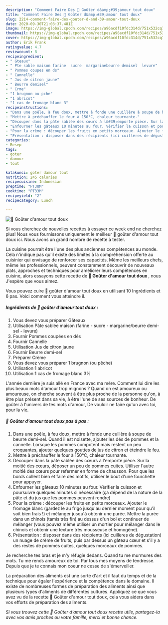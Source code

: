 ```yaml
---
description: "Comment Faire Des 💮 Goûter d&amp;#39;amour tout doux"
title: "Comment Faire Des 💮 Goûter d&amp;#39;amour tout doux"
slug: 2214-comment-faire-des-gouter-d-and-39-amour-tout-doux
date: 2020-09-30T21:03:37.481Z
image: https://img-global.cpcdn.com/recipes/a96acdf10fdc314d/751x532cq70/💮-gouter-damour-tout-doux-photo-principale-de-la-recette.jpg
thumbnail: https://img-global.cpcdn.com/recipes/a96acdf10fdc314d/751x532cq70/💮-gouter-damour-tout-doux-photo-principale-de-la-recette.jpg
cover: https://img-global.cpcdn.com/recipes/a96acdf10fdc314d/751x532cq70/💮-gouter-damour-tout-doux-photo-principale-de-la-recette.jpg
author: Erik Frank
ratingvalue: 4.7
reviewcount: 8
recipeingredient:
- " Gteaux"
- " Pte sable maison farine  sucre  margarinebeurre demisel  levure"
- " Pommes coupes en ds"
- " Cannelle"
- " Jus de citron jaune"
- " Beurre demisel"
- " Crme"
- "1 brugnon ou pche"
- "1 abricot"
- "1 cas de fromage blanc 3"
recipeinstructions:
- "Dans une poêle, à feu doux, mettre à fonde une cuillère à soupe de beurre demi-sel. Quand il est noisette, ajouter les dés de pommes et la cannelle. Lorsque les pommes compotent mais restent un peu croquantes, ajouter quelques gouttes de jus de citron et éteindre le feu."
- "Mettre à préchauffer le four à 150°C, chaleur tournante."
- "Découper dans la pâte sablée des cœurs à l&#39;emporte pièce. Sur la moitié des cœurs, déposer un peu de pommes cuites. Utiliser l&#39;autre moitié des cœurs pour refermer en forme de chausson. Pour que les bords collent bien et faire des motifs, utiliser le bout d&#39;une fourchette pour appuyer."
- "Enfourner les gâteaux 10 minutes au four. Vérifier la cuisson et poursuivre quelques minutes si nécessaire (ça dépend de la nature de la pâte et du jus que les pommes peuvent rendre)"
- "Pour la crème : découper les fruits en petits morceaux. Ajouter le fromage blanc (gardez le au frigo jusqu&#39;au dernier moment pour qu&#39;il soit bien frais !) et mélanger jusqu&#39;à obtenir une purée. Mettre la purée dans un chinois (tamis très fin) au dessus d&#39;un bol et continuer de mélanger (vous pouvez même utiliser un mortier pour mélanger dans le chinois et obtenir une texture très mousseuse et homogène)."
- "Présentation : disposer dans des récipients (ici cuillères de dégustation) un nuage de crème de fruits, puis par dessus un gâteau cœur et s&#39;il y a des restes de pommes cuites, quelques morceaux de pommes."
categories:
- Resep
tags:
- goter
- damour
- tout

katakunci: goter damour tout 
nutrition: 245 calories
recipecuisine: Indonesian
preptime: "PT38M"
cooktime: "PT33M"
recipeyield: "2"
recipecategory: Lunch

---
```



![💮 Goûter d&#39;amour tout doux](https://img-global.cpcdn.com/recipes/a96acdf10fdc314d/751x532cq70/💮-gouter-damour-tout-doux-photo-principale-de-la-recette.jpg)

Si vous cherchez de nouvelles recettes à essayer ce week end ne cherchez plus! Nous vous fournissons uniquement le meilleur 💮 goûter d&#39;amour tout doux ici. Nous avons un grand nombre de recette à tester.

La cuisine pourrait être l'une des plus anciennes compétences au monde. Cela n'indique pas qu'il existe des limites à la compréhension offerte au cuisinier qui envisage de renforcer ses capacités. Même les meilleurs chefs, même les professionnels, peuvent constamment découvrir de nouveaux plats, approches et techniques pour améliorer leurs compétences en cuisine, alors essayons cette recette de <strong> 💮 Goûter d&#39;amour tout doux </strong>, nous J'espère que vous aimez.

<!--inarticleads1-->

Vous pouvez cuire 💮 goûter d&#39;amour tout doux en utilisant 10 Ingrédients et 6 pas. Voici comment vous atteindre il.

##### Ingrédients de 💮 goûter d&#39;amour tout doux :

1. Vous devez vous préparer  Gâteaux
1. Utilisation  Pâte sablée maison (farine - sucre - margarine/beurre demi-sel - levure)
1. Fournir  Pommes coupées en dés
1. Fournir  Cannelle
1. Utilisation  Jus de citron jaune
1. Fournir  Beurre demi-sel
1. Préparer  Crème
1. Vous devez vous préparer 1 brugnon (ou pêche)
1. Utilisation 1 abricot
1. Utilisation 1 cas de fromage blanc 3%


L&#39;année dernière je suis allé en France avec ma mère. Comment lui dire les plus beaux mots d&#39;amour trop mignons ? Quand on est amoureux ou amoureuse, on cherche souvent à être plus proche de la personne qu&#39;on, à être plus présent dans sa vie, à être l&#39;une de ses sources de bonheur. De goûter à l&#39;univers de tes mots d&#39;amour, De vouloir ne faire qu&#39;un avec toi, pour la vie. 

<!--inarticleads2-->

##### 💮 Goûter d&#39;amour tout doux pas à pas :

1. Dans une poêle, à feu doux, mettre à fonde une cuillère à soupe de beurre demi-sel. Quand il est noisette, ajouter les dés de pommes et la cannelle. Lorsque les pommes compotent mais restent un peu croquantes, ajouter quelques gouttes de jus de citron et éteindre le feu.
1. Mettre à préchauffer le four à 150°C, chaleur tournante.
1. Découper dans la pâte sablée des cœurs à l&#39;emporte pièce. Sur la moitié des cœurs, déposer un peu de pommes cuites. Utiliser l&#39;autre moitié des cœurs pour refermer en forme de chausson. Pour que les bords collent bien et faire des motifs, utiliser le bout d&#39;une fourchette pour appuyer.
1. Enfourner les gâteaux 10 minutes au four. Vérifier la cuisson et poursuivre quelques minutes si nécessaire (ça dépend de la nature de la pâte et du jus que les pommes peuvent rendre)
1. Pour la crème : découper les fruits en petits morceaux. Ajouter le fromage blanc (gardez le au frigo jusqu&#39;au dernier moment pour qu&#39;il soit bien frais !) et mélanger jusqu&#39;à obtenir une purée. Mettre la purée dans un chinois (tamis très fin) au dessus d&#39;un bol et continuer de mélanger (vous pouvez même utiliser un mortier pour mélanger dans le chinois et obtenir une texture très mousseuse et homogène).
1. Présentation : disposer dans des récipients (ici cuillères de dégustation) un nuage de crème de fruits, puis par dessus un gâteau cœur et s&#39;il y a des restes de pommes cuites, quelques morceaux de pommes.


Je recherche tes bras et je m&#39;y réfugie dedans. Quand tu me murmures des mots. Tu me rends amoureux de toi. Par tous mes moyens de tendresse. Depuis que je te connais mon coeur ne cesse de s&#39;émerveiller. 

<!--inarticleads1-->

<p>
La préparation des aliments est une sorte d'art et il faut du temps et de la technique pour égaler l'expérience et la compétence dans le domaine. Il existe de nombreuses formes de préparation des aliments ainsi que plusieurs types d'aliments de différentes cultures. Appliquez ce que vous avez vu de la recette 💮 Goûter d&#39;amour tout doux, cela vous aidera dans vos efforts de préparation des aliments.
</p>

<p>
<i>Si vous trouvez cette 💮 Goûter d&#39;amour tout doux recette utile, partagez-la avec vos amis proches ou votre famille, merci et bonne chance.</i>
</p>
